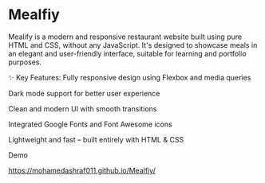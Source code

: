 # Mealfiy

Mealify is a modern and responsive restaurant website built using pure HTML and CSS, without any JavaScript. It's designed to showcase meals in an elegant and user-friendly interface, suitable for learning and portfolio purposes.

✨ Key Features:
Fully responsive design using Flexbox and media queries

Dark mode support for better user experience

Clean and modern UI with smooth transitions

Integrated Google Fonts and Font Awesome icons

Lightweight and fast – built entirely with HTML & CSS

Demo

https://mohamedashraf011.github.io/Mealfiy/
